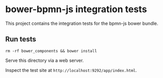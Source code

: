 # bower-bpmn-js integration tests

This project contains the integration tests for the bpmn-js bower bundle.


## Run tests

```
rm -rf bower_components && bower install
```

Serve this directory via a web server.

Inspect the test site at `http://localhost:9292/app/index.html`.